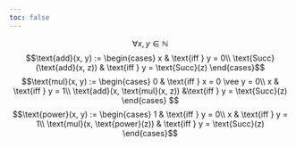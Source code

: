 ```yaml
---
toc: false
---
```

$$\forall x, y \in \mathbb{N}$$
$$\text{add}(x, y) := \begin{cases}
x & \text{iff } y = 0\\
\text{Succ}(\text{add}(x, z)) & \text{iff } y = \text{Succ}(z)
\end{cases}$$
$$\text{mul}(x, y) := \begin{cases}
  0 & \text{iff } x = 0 \vee y = 0\\
  x & \text{iff } y = 1\\
  \text{add}(x, \text{mul}(x, z)) &\text{iff } y = \text{Succ}(z)
\end{cases}
$$
$$\text{power}(x, y) := \begin{cases}
1 & \text{iff } y = 0\\
x & \text{iff } y = 1\\
\text{mul}(x, \text{power}(z)) & \text{iff } y = \text{Succ}(z)
\end{cases}$$
